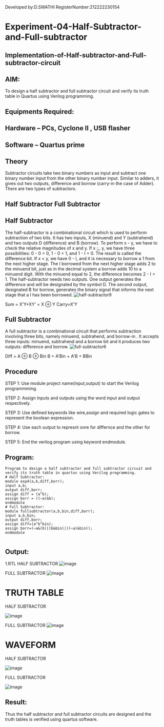 Developed by:D.SWATHI
RegisterNumber:212222230154
# Experiment-04-Half-Subtractor-and-Full-subtractor
## Implementation-of-Half-subtractor-and-Full-subtractor-circuit
## AIM:
To design a half subtractor and full subtractor circuit and verify its truth table in Quartus using Verilog programming.

## Equipments Required:
## Hardware – PCs, Cyclone II , USB flasher
## Software – Quartus prime
## Theory
Subtractor circuits take two binary numbers as input and subtract one binary number input from the other binary number input. Similar to adders, it gives out two outputs, difference and borrow (carry-in the case of Adder). There are two types of subtractors.

## Half Subtractor Full Subtractor
## Half Subtractor
The half-subtractor is a combinational circuit which is used to perform subtraction of two bits. It has two inputs, X (minuend) and Y (subtrahend) and two outputs D (difference) and B (borrow). To perform x - y, we have to check the relative magnitudes of x and y. If x ;;, y, we have three possibilities: 0 - 0 = 0, 1 - 0 = 1, and 1 - I = 0. The result is called the difference bit. If x < y, we have 0 - I, and it is necessary to borrow a 1 from the next higher stage. The I borrowed from the next higher stage adds 2 to the minuend bit, just as in the decimal system a borrow adds 10 to a minuend digit. With the minuend equal to 2, the difference becomes 2 - I = 1. The half-subtractor needs two outputs. One output generates the difference and will be designated by the symbol D. The second output, designated B for borrow, generates the binary signal that informs the next stage that a I has been borrowed.
![half-subtractor9](https://user-images.githubusercontent.com/36288975/166112538-58c3bc7c-ee5d-4e6a-ac8d-8e8328efe27a.png)


Sum = X'Y+XY' = X ⊕ Y
Carry=X'Y

## Full Subtractor
A full subtractor is a combinational circuit that performs subtraction involving three bits, namely minuend, subtrahend, and borrow-in . It accepts three inputs: minuend, subtrahend and a borrow bit and it produces two outputs: difference and borrow. 
![full-subtractor6](https://user-images.githubusercontent.com/36288975/166112541-24c68359-3de8-4674-ae22-8272ffc385ed.png)


Diff = A ⊕ B ⊕ Bin B = A'Bin + A'B + BBin

## Procedure
STEP 1: Use module project name(input,output) to start the Verilog programmming.

STEP 2: Assign inputs and outputs using the word input and output respectively.

STEP 3: Use defined keywords like wire,assign and required logic gates to represent the boolean expression.

STEP 4: Use each output to represnt onre for differnce and the other for borrow.

STEP 5: End the verilog program using keyword endmodule. 

## Program:
```
Program to design a half subtractor and full subtractor circuit and verify its truth table in quartus using Verilog programming.
# Half Subtractor:
module exp4(a,b,diff,borr);
input a,b;
output diff,borr;
assign diff = (a^b);
assign borr = ((~a)&b);
endmodule
# Full Subtractor:
module fullsubtractor(a,b,bin,diff,borr);
input a,b,bin;
output diff,borr;
assign diff=(a^b^bin);
assign borr=(~a&(b)|(b&bin)|((~a)&bin));
endmodule
 
```

## Output:
1.RTL
HALF SUBTRACTOR
![image](https://github.com/swathidd/Experiment--04-Half-Subtractor-and-Full-subtractor/assets/121300272/7bcf5083-5166-47ba-a35f-ddba4500dc6f)

FULL SUBTRACTOR
![image](https://github.com/swathidd/Experiment--04-Half-Subtractor-and-Full-subtractor/assets/121300272/dfaec6b5-98e2-4209-9c01-5b8c092ddc7b)

# TRUTH TABLE 
HALF SUBTRACTOR

![image](https://github.com/swathidd/Experiment--04-Half-Subtractor-and-Full-subtractor/assets/121300272/45de0aaf-36c4-4adb-ae32-faf902e49702)


FULL SUBTRACTOR
![image](https://github.com/swathidd/Experiment--04-Half-Subtractor-and-Full-subtractor/assets/121300272/0c78783b-03df-4cbe-92e0-a7236f2e2288)

# WAVEFORM
HALF SUBTRACTOR

![image](https://github.com/swathidd/Experiment--04-Half-Subtractor-and-Full-subtractor/assets/121300272/de85d630-1310-411b-b11a-8d3c942c3315)

FULL SUBTRACTOR

![image](https://github.com/swathidd/Experiment--04-Half-Subtractor-and-Full-subtractor/assets/121300272/e7d74d2c-ab32-48cd-9e23-314bb09a362b)

## Result:
Thus the half subtractor and full subtractor circuits are designed and the truth tables is verified using quartus software.
